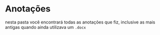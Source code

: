 # Anotações

nesta pasta você encontrará todas as anotações que fiz, inclusive as mais antigas quando ainda utilizava um `.docx`
